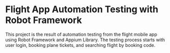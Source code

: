 # Flight App Automation Testing with Robot Framework
This project is the result of automation testing from the flight mobile app using Robot Framework and Appium Library. The testing process starts with user login, booking plane tickets, and searching flight by booking code. 

